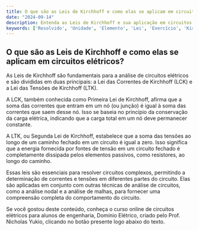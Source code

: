 ```yaml
---
title: O que são as Leis de Kirchhoff e como elas se aplicam em circuitos elétricos?
date: "2024-09-14"
description: Entenda as Leis de Kirchhoff e sua aplicação em circuitos elétricos.
keywords: ['Resolvido', 'Unidade', 'Elemento', 'Lei', 'Exercício', 'Kirchhoff', 'Elétrico']
---
```


## O que são as Leis de Kirchhoff e como elas se aplicam em circuitos elétricos?

As Leis de Kirchhoff são fundamentais para a análise de circuitos elétricos e são divididas em duas principais: a Lei das Correntes de Kirchhoff (LCK) e a Lei das Tensões de Kirchhoff (LTK). 

A LCK, também conhecida como Primeira Lei de Kirchhoff, afirma que a soma das correntes que entram em um nó (ou junção) é igual à soma das correntes que saem desse nó. Isso se baseia no princípio da conservação da carga elétrica, indicando que a carga total em um nó deve permanecer constante.

A LTK, ou Segunda Lei de Kirchhoff, estabelece que a soma das tensões ao longo de um caminho fechado em um circuito é igual a zero. Isso significa que a energia fornecida por fontes de tensão em um circuito fechado é completamente dissipada pelos elementos passivos, como resistores, ao longo do caminho.

Essas leis são essenciais para resolver circuitos complexos, permitindo a determinação de correntes e tensões em diferentes partes do circuito. Elas são aplicadas em conjunto com outras técnicas de análise de circuitos, como a análise nodal e a análise de malhas, para fornecer uma compreensão completa do comportamento do circuito.

Se você gostou deste conteúdo, conheça o curso online de circuitos elétricos para alunos de engenharia, Domínio Elétrico, criado pelo Prof. Nicholas Yukio, clicando no botão presente logo abaixo do texto.